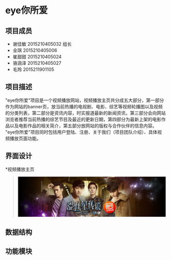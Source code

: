 eye你所爱
=========
项目成员
--------
* 谢佳敏 2015210405032 组长
* 全琪 2015210405006
* 崔甜甜 2015210405024
* 骆涵泽 2015210405027
* 毛玲  2015211901105

项目描述
--------
  "eye你所爱"项目是一个视频播放网站，视频播放主页共分成五大部分，第一部分作为网站的banner页，放当前热播的电视剧、电影、综艺等视频轮播图以及视频的分类列表，第二部分是资讯内容，时实报道最新的新闻资讯，第三部分会向网站浏览者推荐当前热播的综艺节目及最近的更新日期，第四部分为最新上架的电影作品以及电影作品的相关简介，第五部分放网站的版权与合作伙伴的信息内容。
  "eye你所爱"项目同时包括用户登陆、注册、关于我们（项目团队介绍）、具体视频播放页面功能。


界面设计
--------
 *视频播放主页
 >![1.jpg](/img/header/1.jpg "1.jpg")


数据结构
--------

功能模块
--------


